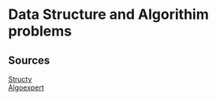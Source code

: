 # Data Structure and Algorithim problems

## Sources
[Structy](structy.net) </br >
[Algoexpert](algoexpert.io) </br >